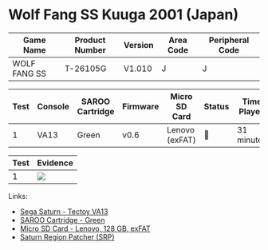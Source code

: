 # Wolf Fang SS Kuuga 2001 (Japan)

| Game Name    | Product Number | Version | Area Code | Peripheral Code |
| ------------ | -------------- | ------- | --------- | --------------- |
| WOLF FANG SS | T-26105G       | V1.010  | J         | J               |

| Test | Console | SAROO Cartridge | Firmware | Micro SD Card  | Status | Time Played |
| ---- | ------- | --------------- | -------- | -------------- | ------ | ----------- |
| 1    | VA13    | Green           | v0.6     | Lenovo (exFAT) | :100:  | 31 minutes  |

| Test | Evidence                                                                                         |
| ---- | ------------------------------------------------------------------------------------------------ |
| 1    | [![](https://img.youtube.com/vi/LuggOVyD1o8/0.jpg)](https://www.youtube.com/watch?v=LuggOVyD1o8) |

Links:

- [Sega Saturn - Tectoy VA13](../../../Info/Consoles/VA13/README.md)
- [SAROO Cartridge - Green](../../../Info/Cartridges/RetroGameParadiseStore/1.32F/README.md)
- [Micro SD Card - Lenovo, 128 GB, exFAT](../../../../Info/SdCards/Lenovo/128GB/exfat/README.md)
- [Saturn Region Patcher (SRP)](https://segaxtreme.net/resources/saturn-region-patcher.81/download)
